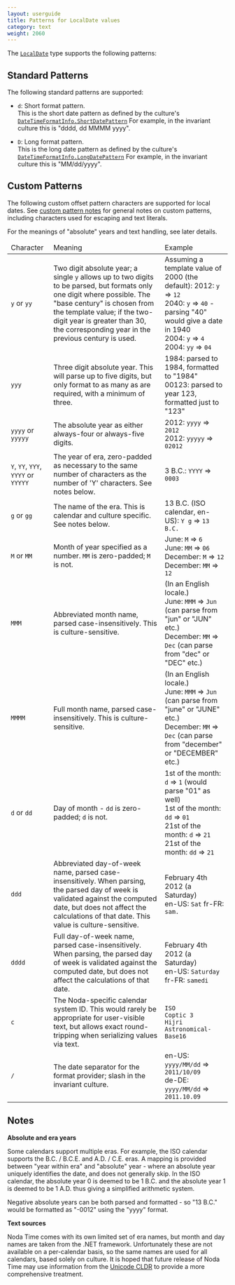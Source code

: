 ```yaml
---
layout: userguide
title: Patterns for LocalDate values
category: text
weight: 2060
---
```


The [`LocalDate`](noda-type://NodaTime.LocalDate) type supports the following patterns:

Standard Patterns
-----------------

The following standard patterns are supported:

- `d`: Short format pattern.  
  This is the short date pattern as defined by the culture's [`DateTimeFormatInfo.ShortDatePattern`](http://msdn.microsoft.com/en-us/library/system.globalization.datetimeformatinfo.shortdatepattern.aspx) 
  For example, in the invariant culture this is "dddd, dd MMMM yyyy".

- `D`: Long format pattern.  
  This is the long date pattern as defined by the culture's [`DateTimeFormatInfo.LongDatePattern`](http://msdn.microsoft.com/en-us/library/system.globalization.datetimeformatinfo.longdatepattern.aspx) 
  For example, in the invariant culture this is "MM/dd/yyyy".

Custom Patterns
---------------

The following custom offset pattern characters are supported for local dates. See [custom pattern notes](text.html#custom-patterns)
for general notes on custom patterns, including characters used for escaping and text literals.

For the meanings of "absolute" years and text handling, see later details.

<table>
  <thead>
    <tr>
      <td>Character</td>
      <td>Meaning</td>
      <td>Example</td>
    </tr>
  </thead>
  <tbody>
    <tr>
      <td><code>y</code> or <code>yy</code></td>
      <td>
        Two digit absolute year; a single <code>y</code> allows up to two digits to be parsed,
		but formats only one digit where possible. The "base century" is chosen from the template
		value; if the two-digit year is greater than 30, the corresponding year in the previous
		century is used.
      </td>
      <td>
	    Assuming a template value of 2000 (the default):
        2012: <code>y</code> => <code>12</code> <br />
        2040: <code>y</code> => <code>40</code> - parsing "40" would give a date in 1940 <br />
        2004: <code>y</code> => <code>4</code> <br />
        2004: <code>yy</code> => <code>04</code> <br />
      </td>
    </tr>
    <tr>
      <td><code>yyy</code></td>
      <td>
        Three digit absolute year. This will parse up to five digits, but only format to as many as are
		required, with a minimum of three.
      </td>
      <td>
	    1984: parsed to 1984, formatted to "1984" <br />
		00123: parsed to year 123, formatted just to "123" <br />
      </td>
    </tr>
    <tr>
      <td><code>yyyy</code> or <code>yyyyy</code></td>
      <td>
        The absolute year as either always-four or always-five digits.
      </td>
      <td>
        2012: <code>yyyy</code> => <code>2012</code> <br />
        2012: <code>yyyyy</code> => <code>02012</code> <br />
      </td>
    </tr>
	<tr>
	  <td><code>Y</code>, <code>YY</code>, <code>YYY</code>, <code>YYYY</code> or <code>YYYYY</code>
	  <td>
	    The year of era, zero-padded as necessary to the same number of characters as the number of 'Y' characters.
		See notes below.
      </td>
	  <td>
	    3 B.C.: <code>YYYY</code> => <code>0003</code>
	  </td>
	</tr>
	<tr>
	  <td><code>g</code> or <code>gg</code></td>
	  <td>
	    The name of the era. This is calendar and culture specific. See notes below.
	  </td>
	  <td>
	    13 B.C. (ISO calendar, en-US): <code>Y g</code> => <code>13 B.C.</code>
	  </td>
	</tr>
    <tr>
      <td><code>M</code> or <code>MM</code></td>
      <td>
        Month of year specified as a number. <code>MM</code> is zero-padded; <code>M</code> is not.
      </td>
      <td>
	    June: <code>M</code> => <code>6</code> <br />
	    June: <code>MM</code> => <code>06</code> <br />
	    December: <code>M</code> => <code>12</code> <br />
	    December: <code>MM</code> => <code>12</code> <br />
      </td>
    </tr>
    <tr>
      <td><code>MMM</code></td>
      <td>
	    Abbreviated month name, parsed case-insensitively. This is culture-sensitive.
      </td>
      <td>
	    (In an English locale.) <br />
	    June: <code>MMM</code> => <code>Jun</code> (can parse from "jun" or "JUN" etc.)<br />
	    December: <code>MM</code> => <code>Dec</code> (can parse from "dec" or "DEC" etc.)<br />
      </td>
    </tr>
    <tr>
      <td><code>MMMM</code></td>
      <td>
	    Full month name, parsed case-insensitively. This is culture-sensitive.
      </td>
      <td>
	    (In an English locale.) <br />
	    June: <code>MMM</code> => <code>Jun</code> (can parse from "june" or "JUNE" etc.)<br />
	    December: <code>MM</code> => <code>Dec</code> (can parse from "december" or "DECEMBER" etc.)<br />
      </td>
    </tr>
	<tr>
      <td><code>d</code> or <code>dd</code></td>
      <td>
        Day of month - <code>dd</code> is zero-padded; <code>d</code> is not.
      </td>
      <td>
	    1st of the month: <code>d</code> => <code>1</code> (would parse "01" as well)<br />
	    1st of the month: <code>dd</code> => <code>01</code><br />
	    21st of the month: <code>d</code> => <code>21</code><br />
	    21st of the month: <code>dd</code> => <code>21</code><br />
      </td>
	</tr>
    <tr>
      <td><code>ddd</code></td>
      <td>
	    Abbreviated day-of-week name, parsed case-insensitively. When parsing, the parsed day of week
		is validated against the computed date, but does not affect the calculations of that date.
		This value is culture-sensitive.
	  </td>
      <td>
	    February 4th 2012 (a Saturday)<br />
		en-US: <code>Sat</code>
		fr-FR: <code>sam.</code>
      </td>
    </tr>
    <tr>
      <td><code>dddd</code></td>
      <td>
	    Full day-of-week name, parsed case-insensitively. When parsing, the parsed day of week
		is validated against the computed date, but does not affect the calculations of that date.
      </td>
      <td>
	    February 4th 2012 (a Saturday)<br />
		en-US: <code>Saturday</code>
		fr-FR: <code>samedi</code>
      </td>
    </tr>
    <tr>
      <td><code>c</code></td>
      <td>
        The Noda-specific calendar system ID. This would rarely be appropriate
		for user-visible text, but allows exact round-tripping when serializing values via text.
      </td>
      <td><code>ISO</code><br />
	      <code>Coptic 3</code><br />
		  <code>Hijri Astronomical-Base16</code></td>
    </tr>
    <tr>
      <td><code>/</code></td>
      <td>
        The date separator for the format provider; slash in the invariant culture.
      </td>
      <td>en-US: <code>yyyy/MM/dd</code> => <code>2011/10/09</code><br />
          de-DE: <code>yyyy/MM/dd</code> => <code>2011.10.09</code></td>
    </tr>
  </tbody>
    
</table>

Notes
-----

**Absolute and era years**

Some calendars support multiple eras. For example, the ISO calendar supports the B.C. / B.C.E. and A.D. / C.E. eras.
A mapping is provided between "year within era" and "absolute" year - where an absolute year uniquely identifies the date,
and does not generally skip. In the ISO calendar, the absolute year 0 is deemed to be 1 B.C. and the absolute year 1 is
deemed to be 1 A.D. thus giving a simplified arithmetic system.

Negative absolute years can be both parsed and formatted - so "13 B.C." would be formatted as "-0012" using the "yyyy" format.

**Text sources**

Noda Time comes with its own limited set of era names, but month and day names are taken from the .NET framework.
Unfortunately these are not available on a per-calendar basis, so the same names are used for all calendars, based solely
on culture. It is hoped that future release of Noda Time may use information from the [Unicode CLDR](http://cldr.unicode.org/)
to provide a more comprehensive treatment.
